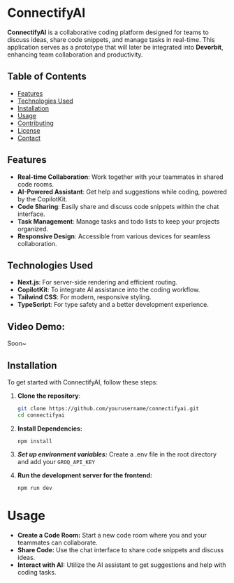 # ConnectifyAI

**ConnectifyAI** is a collaborative coding platform designed for teams to discuss ideas, share code snippets, and manage tasks in real-time. This application serves as a prototype that will later be integrated into **Devorbit**, enhancing team collaboration and productivity.

## Table of Contents

- [Features](#features)
- [Technologies Used](#technologies-used)
- [Installation](#installation)
- [Usage](#usage)
- [Contributing](#contributing)
- [License](#license)
- [Contact](#contact)

## Features

- **Real-time Collaboration**: Work together with your teammates in shared code rooms.
- **AI-Powered Assistant**: Get help and suggestions while coding, powered by the CopilotKit.
- **Code Sharing**: Easily share and discuss code snippets within the chat interface.
- **Task Management**: Manage tasks and todo lists to keep your projects organized.
- **Responsive Design**: Accessible from various devices for seamless collaboration.

## Technologies Used

- **Next.js**: For server-side rendering and efficient routing.
- **CopilotKit**: To integrate AI assistance into the coding workflow.
- **Tailwind CSS**: For modern, responsive styling.
- **TypeScript**: For type safety and a better development experience.

## Video Demo:

Soon~

## Installation

To get started with ConnectifyAI, follow these steps:

1. **Clone the repository**:

   ```bash
   git clone https://github.com/yourusername/connectifyai.git
   cd connectifyai

2. **Install Dependencies:**
   ```
   npm install
   ```
3. ***Set up environment variables:***
   Create a .env file in the root directory and add your `GROQ_API_KEY`

4. **Run the development server for the frontend:**
   ```
   npm run dev
   ```

# Usage
- **Create a Code Room:** Start a new code room where you and your teammates can collaborate.
- **Share Code:** Use the chat interface to share code snippets and discuss ideas.
- **Interact with AI:** Utilize the AI assistant to get suggestions and help with coding tasks.
